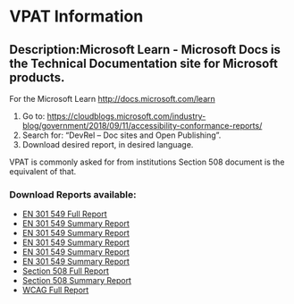 # VPAT Information

## Description:Microsoft Learn - Microsoft Docs is the Technical Documentation site for Microsoft products.
For the Microsoft Learn http://docs.microsoft.com/learn 

1.	Go to: https://cloudblogs.microsoft.com/industry-blog/government/2018/09/11/accessibility-conformance-reports/
2.	Search for: “DevRel – Doc sites and Open Publishing”.
3.	Download desired report, in desired language.

VPAT is commonly asked for from institutions Section 508 document is the equivalent of that.

### Download Reports available:
- [EN 301 549 Full Report](https://cela-reports-prod.azurewebsites.net?WT.mc_id=academic-80547-leestott)
- [EN 301 549 Summary Report](https://cela-reports-prod.azurewebsites.net?WT.mc_id=academic-80547-leestott)
- [EN 301 549 Summary Report](https://cela-reports-prod.azurewebsites.net?WT.mc_id=academic-80547-leestott)
- [EN 301 549 Summary Report](https://cela-reports-prod.azurewebsites.net?WT.mc_id=academic-80547-leestott)
- [EN 301 549 Summary Report](https://cela-reports-prod.azurewebsites.net?WT.mc_id=academic-80547-leestott)
- [EN 301 549 Summary Report](https://cela-reports-prod.azurewebsites.net?WT.mc_id=academic-80547-leestott)
- [Section 508 Full Report](https://cela-reports-prod.azurewebsites.net?WT.mc_id=academic-80547-leestott)
- [Section 508 Summary Report](https://cela-reports-prod.azurewebsites.net?WT.mc_id=academic-80547-leestott)
- [WCAG Full Report](https://cela-reports-prod.azurewebsites.net?WT.mc_id=academic-80547-leestott)

